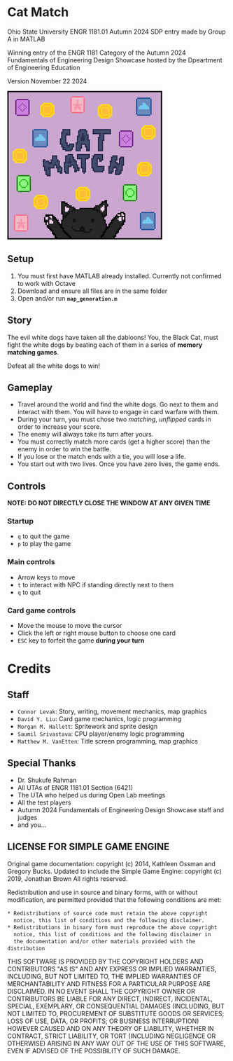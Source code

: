# Cat Match
Ohio State University ENGR 1181.01 Autumn 2024 SDP entry made by Group A in MATLAB

Winning entry of the ENGR 1181 Category of the Autumn 2024 Fundamentals of Engineering Design Showcase hosted by the Dpeartment of Engineering Education

Version November 22 2024

![image info](./optional/game_logo.png)
## Setup
1. You must first have MATLAB already installed. Currently not confirmed to work with Octave
2. Download and ensure all files are in the same folder
3. Open and/or run **`map_generation.m`**
## Story
The evil white dogs have taken all the dabloons! You, the Black Cat, must fight the white dogs by beating each of them in a series of **memory matching games**.

Defeat all the white dogs to win!
## Gameplay
- Travel around the world and find the white dogs. Go next to them and interact with them. You will have to engage in card warfare with them.
- During your turn, you must chose two *matching*, *unflipped* cards in order to increase your score.
- The enemy will always take its turn after yours.
- You must correctly match more cards (get a higher score) than the enemy in order to win the battle.
- If you lose or the match ends with a tie, you will lose a life.
- You start out with two lives. Once you have zero lives, the game ends.
## Controls
**NOTE: DO NOT DIRECTLY CLOSE THE WINDOW AT ANY GIVEN TIME**
### Startup
- `q` to quit the game
- `p` to play the game
### Main controls
- Arrow keys to move
- `t` to interact with NPC if standing directly next to them
- `q` to quit
### Card game controls
- Move the mouse to move the cursor
- Click the left or right mouse button to choose one card
- `ESC` key to forfeit the game **during your turn**
# Credits
## Staff
- `Connor Levak`: Story, writing, movement mechanics, map graphics
- `David Y. Liu`: Card game mechanics, logic programming
- `Morgan M. Hallett`: Spritework and sprite design
- `Saumil Srivastava`: CPU player/enemy logic programming
- `Matthew M. VanEtten`: Title screen programming, map graphics
## Special Thanks
- Dr. Shukufe Rahman
- All UTAs of ENGR 1181.01 Section (6421)
- The UTA who helped us during Open Lab meetings
- All the test players
- Autumn 2024 Fundamentals of Engineering Design Showcase staff and judges
- and you...
## LICENSE FOR SIMPLE GAME ENGINE
Original game documentation: copyright (c) 2014, Kathleen Ossman and Gregory Bucks.
Updated to include the Simple Game Engine: copyright (c) 2019, Jonathan Brown
All rights reserved.

Redistribution and use in source and binary forms, with or without
modification, are permitted provided that the following conditions are
met:

    * Redistributions of source code must retain the above copyright
      notice, this list of conditions and the following disclaimer.
    * Redistributions in binary form must reproduce the above copyright
      notice, this list of conditions and the following disclaimer in
      the documentation and/or other materials provided with the distribution

THIS SOFTWARE IS PROVIDED BY THE COPYRIGHT HOLDERS AND CONTRIBUTORS "AS IS"
AND ANY EXPRESS OR IMPLIED WARRANTIES, INCLUDING, BUT NOT LIMITED TO, THE
IMPLIED WARRANTIES OF MERCHANTABILITY AND FITNESS FOR A PARTICULAR PURPOSE
ARE DISCLAIMED. IN NO EVENT SHALL THE COPYRIGHT OWNER OR CONTRIBUTORS BE
LIABLE FOR ANY DIRECT, INDIRECT, INCIDENTAL, SPECIAL, EXEMPLARY, OR
CONSEQUENTIAL DAMAGES (INCLUDING, BUT NOT LIMITED TO, PROCUREMENT OF
SUBSTITUTE GOODS OR SERVICES; LOSS OF USE, DATA, OR PROFITS; OR BUSINESS
INTERRUPTION) HOWEVER CAUSED AND ON ANY THEORY OF LIABILITY, WHETHER IN
CONTRACT, STRICT LIABILITY, OR TORT (INCLUDING NEGLIGENCE OR OTHERWISE)
ARISING IN ANY WAY OUT OF THE USE OF THIS SOFTWARE, EVEN IF ADVISED OF THE
POSSIBILITY OF SUCH DAMAGE.
